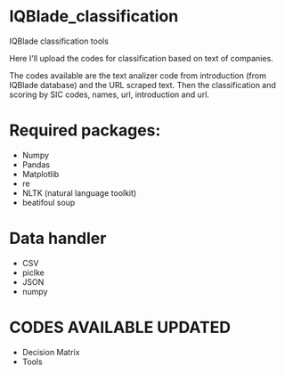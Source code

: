 # IQBlade_classification
IQBlade classification tools 

Here I'll upload the codes for classification based on text of companies.

The codes available are the text analizer code from introduction (from IQBlade database) and the URL scraped text.
Then the classification and scoring by SIC codes, names, url, introduction and url.

# Required packages:
* Numpy
* Pandas
* Matplotlib
* re
* NLTK (natural language toolkit)
* beatifoul soup

# Data handler
* CSV
* piclke
* JSON
* numpy

# CODES AVAILABLE UPDATED
* Decision Matrix
* Tools
